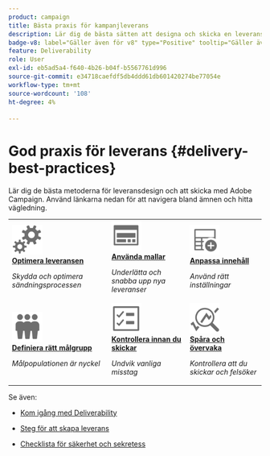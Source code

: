 ```yaml
---
product: campaign
title: Bästa praxis för kampanjleverans
description: Lär dig de bästa sätten att designa och skicka en leverans
badge-v8: label="Gäller även för v8" type="Positive" tooltip="Gäller även Campaign v8"
feature: Deliverability
role: User
exl-id: eb5ad5a4-f640-4b26-b04f-b5567761d996
source-git-commit: e34718caefdf5db4ddd61db601420274be77054e
workflow-type: tm+mt
source-wordcount: '108'
ht-degree: 4%

---
```


# God praxis för leverans {#delivery-best-practices}


Lär dig de bästa metoderna för leveransdesign och att skicka med Adobe Campaign. Använd länkarna nedan för att navigera bland ämnen och hitta vägledning.

<table>
<tr>
  <td>
    <a href="optimize-delivery.md">
      <img alt="Optimera" src="assets/do-not-localize/optimize.svg" width="60px"/>
    </a>
    <div>
      <a href="optimize-delivery.md">
    <strong> Optimera leveransen </strong>
    </a>
    </div>
    <p>
    <em>Skydda och optimera sändningsprocessen</em>
    <p>
  </td>
   <td>
    <a href="use-templates.md">
      <img alt="Mallar" src="assets/do-not-localize/design.svg" width="60px"/>
    </a>
    <div>
      <a href="use-templates.md">
    <strong> Använda mallar </strong>
    </a>
    </div>
    <p>
    <em>Underlätta och snabba upp nya leveranser</em>
    <p>
  </td>
  <td>
    <a href="design-and-personalize.md">
      <img alt="Design" src="assets/do-not-localize/custom.svg" width="60px"/>
    </a>
    <div>
      <a href="design-and-personalize.md">
    <strong> Anpassa innehåll </strong>
    </a>
    </div>
    <p>
    <em>Använd rätt inställningar</em>
    <p>
  </td>
</tr>
<tr>
  <td>
    <a href="define-the-right-audience.md">
      <img alt="Mål" src="assets/do-not-localize/profiles.svg" width="60px"/>
    </a>
    <div>
      <a href="define-the-right-audience.md">
    <strong> Definiera rätt målgrupp </strong>
    </a>
    </div>
    <p>
    <em>Målpopulationen är nyckel</em>
    <p>
  </td>
   <td>
    <a href="check-before-sending.md">
      <img alt="Kontrollera" src="assets/do-not-localize/start.svg" width="60px"/>
    </a>
    <div>
      <a href="check-before-sending.md">
    <strong>Kontrollera innan du skickar </strong>
    </a>
    </div>
    <p>
    <em>Undvik vanliga misstag</em>
    <p>
  </td>
  <td>
    <a href="track-and-monitor.md">
      <img alt="Optimera" src="assets/do-not-localize/troubleshoot.svg" width="60px"/>
    </a>
    <div>
      <a href="track-and-monitor.md">
    <strong> Spåra och övervaka </strong>
    </a>
    </div>
    <p>
    <em>Kontrollera att du skickar och felsöker</em>
    <p>
  </td>
</tr>
</table>

Se även:

* [Kom igång med Deliverability](about-deliverability.md)

* [Steg för att skapa leverans](steps-about-delivery-creation-steps.md)

* [Checklista för säkerhet och sekretess](https://experienceleague.adobe.com/docs/campaign-classic/using/installing-campaign-classic/security-privacy/get-started-security-privacy.html?lang=sv)
